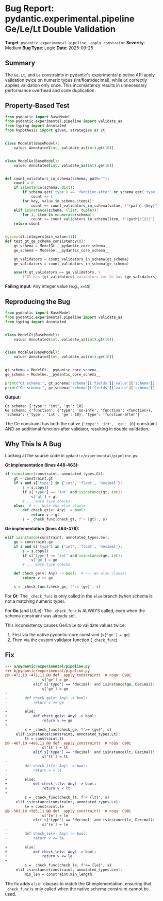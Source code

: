 # Bug Report: pydantic.experimental.pipeline Ge/Le/Lt Double Validation

**Target**: `pydantic.experimental.pipeline._apply_constraint`
**Severity**: Medium
**Bug Type**: Logic
**Date**: 2025-09-25

## Summary

The `Ge`, `Lt`, and `Le` constraints in pydantic's experimental pipeline API apply validation twice on numeric types (int/float/decimal), while `Gt` correctly applies validation only once. This inconsistency results in unnecessary performance overhead and code duplication.

## Property-Based Test

```python
from pydantic import BaseModel
from pydantic.experimental.pipeline import validate_as
from typing import Annotated
from hypothesis import given, strategies as st


class ModelGt(BaseModel):
    value: Annotated[int, validate_as(int).gt(10)]


class ModelGe(BaseModel):
    value: Annotated[int, validate_as(int).ge(10)]


def count_validators_in_schema(schema, path=""):
    count = 0
    if isinstance(schema, dict):
        if schema.get('type') == 'function-after' or schema.get('type') == 'no-info':
            count += 1
        for key, value in schema.items():
            count += count_validators_in_schema(value, f"{path}.{key}")
    elif isinstance(schema, (list, tuple)):
        for i, item in enumerate(schema):
            count += count_validators_in_schema(item, f"{path}[{i}]")
    return count


@given(st.integers(min_value=11))
def test_gt_ge_schema_consistency(x):
    gt_schema = ModelGt.__pydantic_core_schema__
    ge_schema = ModelGe.__pydantic_core_schema__

    gt_validators = count_validators_in_schema(gt_schema)
    ge_validators = count_validators_in_schema(ge_schema)

    assert gt_validators == ge_validators, \
        f"Gt has {gt_validators} validators but Ge has {ge_validators} validators"
```

**Failing input**: Any integer value (e.g., `x=15`)

## Reproducing the Bug

```python
from pydantic import BaseModel
from pydantic.experimental.pipeline import validate_as
from typing import Annotated


class ModelGt(BaseModel):
    value: Annotated[int, validate_as(int).gt(10)]


class ModelGe(BaseModel):
    value: Annotated[int, validate_as(int).ge(10)]


gt_schema = ModelGt.__pydantic_core_schema__
ge_schema = ModelGe.__pydantic_core_schema__

print("Gt schema:", gt_schema['schema']['fields']['value']['schema'])
print("Ge schema:", ge_schema['schema']['fields']['value']['schema'])
```

**Output:**
```
Gt schema: {'type': 'int', 'gt': 10}
Ge schema: {'function': {'type': 'no-info', 'function': <function>}, 'schema': {'type': 'int', 'ge': 10}, 'type': 'function-after'}
```

The Ge constraint has both the native `{'type': 'int', 'ge': 10}` constraint AND an additional function-after validator, resulting in double validation.

## Why This Is A Bug

Looking at the source code in `pydantic/experimental/pipeline.py`:

**Gt implementation (lines 448-463):**
```python
if isinstance(constraint, annotated_types.Gt):
    gt = constraint.gt
    if s and s['type'] in {'int', 'float', 'decimal'}:
        s = s.copy()
        if s['type'] == 'int' and isinstance(gt, int):
            s['gt'] = gt
        # ... more type checks
    else:  # <-- Note the else clause
        def check_gt(v: Any) -> bool:
            return v > gt
        s = _check_func(check_gt, f'> {gt}', s)
```

**Ge implementation (lines 464-478):**
```python
elif isinstance(constraint, annotated_types.Ge):
    ge = constraint.ge
    if s and s['type'] in {'int', 'float', 'decimal'}:
        s = s.copy()
        if s['type'] == 'int' and isinstance(ge, int):
            s['ge'] = ge
        # ... more type checks

    def check_ge(v: Any) -> bool:  # <-- No else clause!
        return v >= ge

    s = _check_func(check_ge, f'>= {ge}', s)
```

For **Gt**: The `_check_func` is only called in the `else` branch (when schema is not a matching numeric type).

For **Ge** (and Lt/Le): The `_check_func` is ALWAYS called, even when the schema constraint was already set.

This inconsistency causes Ge/Lt/Le to validate values twice:
1. First via the native pydantic-core constraint (`s['ge'] = ge`)
2. Then via the custom validator function (`_check_func`)

## Fix

```diff
--- a/pydantic/experimental/pipeline.py
+++ b/pydantic/experimental/pipeline.py
@@ -471,10 +471,11 @@ def _apply_constraint(  # noqa: C901
                 s['ge'] = ge
             elif s['type'] == 'decimal' and isinstance(ge, Decimal):
                 s['ge'] = ge
-
-        def check_ge(v: Any) -> bool:
-            return v >= ge
-
+        else:
+            def check_ge(v: Any) -> bool:
+                return v >= ge
+
         s = _check_func(check_ge, f'>= {ge}', s)
     elif isinstance(constraint, annotated_types.Lt):
         lt = constraint.lt
@@ -487,10 +488,11 @@ def _apply_constraint(  # noqa: C901
                 s['lt'] = lt
             elif s['type'] == 'decimal' and isinstance(lt, Decimal):
                 s['lt'] = lt
-
-        def check_lt(v: Any) -> bool:
-            return v < lt
-
+        else:
+            def check_lt(v: Any) -> bool:
+                return v < lt
+
         s = _check_func(check_lt, f'< {lt}', s)
     elif isinstance(constraint, annotated_types.Le):
         le = constraint.le
@@ -503,10 +505,11 @@ def _apply_constraint(  # noqa: C901
                 s['le'] = le
             elif s['type'] == 'decimal' and isinstance(le, Decimal):
                 s['le'] = le
-
-        def check_le(v: Any) -> bool:
-            return v <= le
-
+        else:
+            def check_le(v: Any) -> bool:
+                return v <= le
+
         s = _check_func(check_le, f'<= {le}', s)
     elif isinstance(constraint, annotated_types.Len):
         min_len = constraint.min_length
```

The fix adds `else:` clauses to match the Gt implementation, ensuring that `_check_func` is only called when the native schema constraint cannot be used.